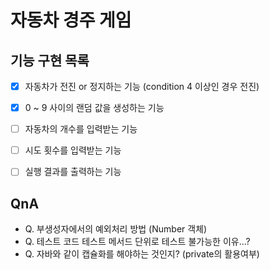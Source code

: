 # 자동차 경주 게임

## 기능 구현 목록 

- [X] 자동차가 전진 or 정지하는 기능 (condition 4 이상인 경우 전진)
- [X] 0 ~ 9 사이의 랜덤 값을 생성하는 기능
- [ ] 자동차의 개수를 입력받는 기능 
- [ ] 시도 횟수를 입력받는 기능 
- [ ] 실행 결과를 출력하는 기능 


## QnA 

- Q. 부생성자에서의 예외처리 방법  (Number 객체)
- Q. 테스트 코드 테스트 메서드 단위로 테스트 불가능한 이유...?
- Q. 자바와 같이 캡슐화를 해야하는 것인지? (private의 활용여부)
